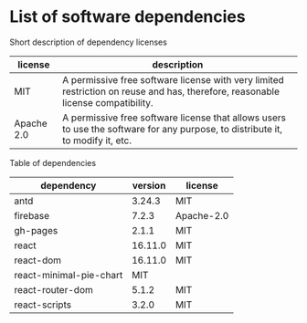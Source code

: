 # List of software dependencies

Short description of dependency licenses

| license    | description                                                                                                                     |
| ---------- | ------------------------------------------------------------------------------------------------------------------------------- |
| MIT        | A permissive free software license with very limited restriction on reuse and has, therefore, reasonable license compatibility. |
| Apache 2.0 | A permissive free software license that allows users to use the software for any purpose, to distribute it, to modify it, etc.  |

Table of dependencies

| dependency              | version | license    |
| ----------------------- | ------- | ---------- |
| antd                    | 3.24.3  | MIT        |
| firebase                | 7.2.3   | Apache-2.0 |
| gh-pages                | 2.1.1   | MIT        |
| react                   | 16.11.0 | MIT        |
| react-dom               | 16.11.0 | MIT        |
| react-minimal-pie-chart | MIT     |
| react-router-dom        | 5.1.2   | MIT        |
| react-scripts           | 3.2.0   | MIT        |
